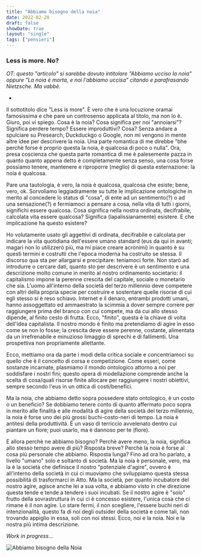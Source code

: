 ```yaml
---
title: "Abbiamo bisogno della noia"
date: 2022-02-28
draft: false
showDate: true
layout: "single"
tags: ["pensieri"]
---
```


### Less is more. No?

_OT: questo "articolo" si sarebbe dovuto intitolare "Abbiamo ucciso la noia" oppure "La noia è morta, e noi l'abbiamo uccisa" citando e parafrasando Nietzsche. Ma vabbè._

-

Il sottotitolo dice "Less is more". È vero che è una locuzione oramai famosissima e che pare un controsenso applicata al titolo, ma non lo è. Giuro, poi vi spiego. Cosa è la noia? Cosa significa per noi "annoiarsi"?Significa perdere tempo? Essere improduttivi? Cosa? Senza andare a spulciare su Presearch, Duckduckgo o Google, non mi vengono in mente altre idee per descrivere la noia. Una parte romantica di me direbbe "bhe perchè forse è proprio questa la noia, è qualcosa di poco o nulla". Ora, presa coscienza che questa parte romantica di me è palesemente pazza in quanto quanto appena detto è completamente senza senso, una cosa forse possiamo tenere, mantenere e riproporre (meglio) di questa esternazione: la noia è qualcosa.

Pare una tautologia, è vero, la noia è qualcosa, qualcosa che esiste; bene, vero, ok. Sorvoliamo leggiadramente su tutte le implicazione ontologiche in merito al concedere lo status di "cosa", di ente ad un sentimento(?) o ad una sensazione(?) e fermiamoci a pensare a cosa, nella vita di tutti i giorni, significhi essere qualcosa. Cosa significa nella nostra ordinata, decifrabile, calcolata vita essere qualcosa? Significa (lapalissianamente) esistere. E che implicazione ha questo esistere?

Ho volutamente usato gli aggettivi di ordinata, decifrabile e calcolata per indicare la vita quotidiana dell'essere umano standard (eus da qui in avanti; magari non lo utilizzerò più, ma mi piace creare acronimi) in quanto è su questi termini e costrutti che l'epoca moderna ha costruito se stessa. Il discorso qua sta per allargarsi e precipitare: teniamoci forte. Non starò ad introdurre o cercare dati, quanto sto per descrivere è un sentimento e una descrizione molto comune in merito al nostro ordinamento societario: il capitalismo impone la perenne crescita del capitale, sociale o monetario che sia. L'uomo all'interno della società del terzo millennio deve competere con altri della propria specie per costruire e sostentare quelle risorse di cui egli stesso si è reso schiavo. Internet e il denaro, entrambi prodotti umani, hanno assoggettato ed ammaestrato la scimmia a dover sempre correre per raggiungere prima del branco con cui compete, ma da cui allo stesso dipende, al finito cesto di frutta. Ecco, "finito", questa è la chiave di volta dell'idea capitalista. Il nostro mondo è finito ma pretendiamo di agire in esso come se non lo fosse; la crescita deve essere perenne, costante, alimentata da un irrefrenabile e minuzioso limaggio di sprechi e di fallimenti. Una prospettiva non propriamente allettante.

Ecco, mettiamo ora da parte i modi della critica sociale e concentriamoci su quello che è il concetto di corsa e competizione. Come esseri, come sostanze incarnate, plasmiamo il mondo ontologico attorno a noi per soddisfare i nostri fini; questo opera di modellazione comprende anche la scelta di cosa/quali risorse finite allocare per raggiungere i nostri obiettivi, sempre secondo l'eus in un ottica di costi/benefici.

Ma la noia, che abbiamo detto sopra possedere stato ontologico, è un costo o un beneficio? Se dobbiamo tenere conto di quanto affermato poco sopra in merito alle finalità e alle modalità di agire della società del terzo millennio, la noia è forse uno dei più grossi buchi-costo-neri di tempo. La noia è antitesi della produttività. È un vaso di terriccio avvelenato dentro cui piantare un fiore; puoi usarlo, ma è dannoso per te (fiore).

E allora perchè ne abbiamo bisogno? Perchè avere meno, la noia, significa allo stesso tempo avere di più?
Risposta breve? Perchè la noia è forse al cosa più personale che abbiamo.
Risposta lunga? Fino ad ora ho parlato, a livello "umano" solo e soltanto di società. Ma la noia è personale, vero, ma la è la società che definisce il nostro "potenziale d'agire", ovvero è all'interno della società in cui ci muoviamo che sviluppiamo questa stessa possibilità di trasformarci in Atto. Ma la società, per quanto incubatore del nostro agire, agisce anche lei a sua volta, e abbiamo visto in che direzione questa tende e tende a tendere i suoi incubati. Se il nostro agire è "solo" frutto della sovrastruttura in cui ci è concesso esistere, l'unica cosa che ci rimane è il non agire. Lo stare fermi, il non scegliere, l'essere buchi neri di intenzionalità, questo fa di noi degli outsider della società e come tali, non trovando appiglio in essa, soli con noi stessi. Ecco, noi e la noia. Noi e la nostra più intima descrizione.

_Work in progress..._

![Abbiamo bisogno della Noia](/blog/images/03.noia.png)
